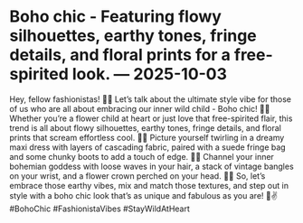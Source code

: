 # Boho chic - Featuring flowy silhouettes, earthy tones, fringe details, and floral prints for a free-spirited look. — 2025-10-03

Hey, fellow fashionistas! 🌸✨ Let’s talk about the ultimate style vibe for those of us who are all about embracing our inner wild child - Boho chic! 🌿💫 Whether you’re a flower child at heart or just love that free-spirited flair, this trend is all about flowy silhouettes, earthy tones, fringe details, and floral prints that scream effortless cool. 👗🌻 Picture yourself twirling in a dreamy maxi dress with layers of cascading fabric, paired with a suede fringe bag and some chunky boots to add a touch of edge. 🔮🌼 Channel your inner bohemian goddess with loose waves in your hair, a stack of vintage bangles on your wrist, and a flower crown perched on your head. 🌺🌿 So, let’s embrace those earthy vibes, mix and match those textures, and step out in style with a boho chic look that’s as unique and fabulous as you are! 💖✌️ #BohoChic #FashionistaVibes #StayWildAtHeart